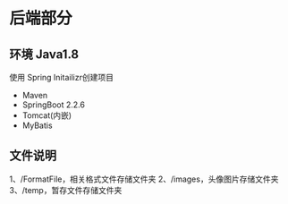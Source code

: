# 后端部分
## 环境 Java1.8
使用 Spring Initailizr创建项目
+ Maven
+ SpringBoot 2.2.6
+ Tomcat(内嵌)
+ MyBatis
## 文件说明
1、/FormatFile，相关格式文件存储文件夹
2、/images，头像图片存储文件夹
3、/temp，暂存文件存储文件夹